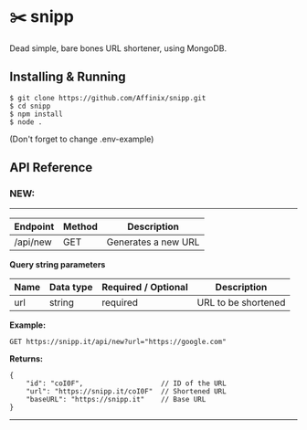 # ✂️ snipp
Dead simple, bare bones URL shortener, using MongoDB.

## Installing & Running
```
$ git clone https://github.com/Affinix/snipp.git
$ cd snipp
$ npm install
$ node .
```

(Don't forget to change .env-example)

## API Reference

### NEW:
------------

| Endpoint | Method | Description         |
|----------|--------|---------------------|
| /api/new | GET    | Generates a new URL |

**Query string parameters**

| Name | Data type | Required / Optional | Description         |
|------|-----------|---------------------|---------------------|
| url  | string    | required            | URL to be shortened |

**Example:**

`GET https://snipp.it/api/new?url="https://google.com"`

**Returns:**

```
{
    "id": "coI0F",                   // ID of the URL
    "url": "https://snipp.it/coI0F"  // Shortened URL
    "baseURL": "https://snipp.it"    // Base URL
}
```
---------------

